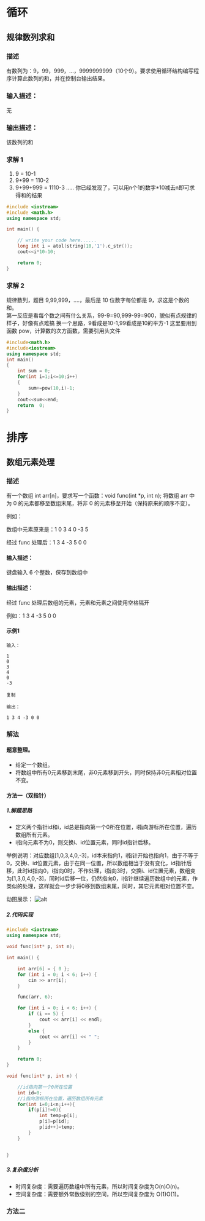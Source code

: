 # 循环
## 规律数列求和
### 描述

有数列为：9，99，999，...，9999999999（10个9）。要求使用循环结构编写程序计算此数列的和，并在控制台输出结果。

### 输入描述：

无

### 输出描述：

该数列的和

### 求解 1
1.  9 = 10-1
2.  9+99 = 110-2
3.  9+99+999 = 1110-3 ..... 你已经发现了，可以用n个1的数字*10减去n即可求得和的结果
```cpp
#include <iostream>
#include <math.h>
using namespace std;

int main() {

    // write your code here......
    long int i = atol(string(10,'1').c_str());
    cout<<i*10-10;

    return 0;
}
```

### 求解 2
规律数列，题目 9,99,999，....，最后是 10 位数字每位都是 9，求这是个数的和。  
第一反应是看每个数之间有什么关系，99-9=90,999-99=900，貌似有点规律的样子，好像有点难搞
换一个思路，9看成是10-1,99看成是10的平方-1
这里要用到函数 pow，计算数的次方函数，需要引用头文件
```cpp
#include<math.h>
#include<iostream>
using namespace std;
int main()
{
    int sum = 0;
    for(int i=1;i<=10;i++)
    {
        sum+=pow(10,i)-1;
    }
    cout<<sum<<end;
    return  0;
}

```


# 排序
## 数组元素处理
### 描述
有一个数组 int arr[n]，要求写一个函数：void func(int *p, int n); 将数组 arr 中为 0 的元素都移至数组末尾，将非 0 的元素移至开始（保持原来的顺序不变）。

例如：

数组中元素原来是：1 0 3 4 0 -3 5

经过 func 处理后：1 3 4 -3 5 0 0

#### 输入描述：

键盘输入 6 个整数，保存到数组中

#### 输出描述：

经过 func 处理后数组的元素，元素和元素之间使用空格隔开

例如：1 3 4 -3 5 0 0

#### 示例1

```
输入：

1
0
3
4
0
-3

复制

输出：

1 3 4 -3 0 0
```

### 解法
#### 题意整理。

-   给定一个数组。
-   将数组中所有0元素移到末尾，非0元素移到开头，同时保持非0元素相对位置不变。

#### 方法一（双指针）

##### 1.解题思路

-   定义两个指针id和i，id总是指向第一个0所在位置，i指向游标所在位置，遍历数组所有元素。
-   i指向元素不为0，则交换i、id位置元素，同时id指针后移。

举例说明：对应数组[1,0,3,4,0,-3]，id本来指向1，i指针开始也指向1，由于不等于0，交换i、id位置元素，由于在同一位置，所以数组相当于没有变化，id指针后移，此时id指向0，i指向0时，不作处理，i指向3时，交换i、id位置元素，数组变为[1,3,0,4,0,-3]，同时id后移一位，仍然指向0，i指针继续遍历数组中的元素，作类似的处理，这样就会一步步将0移到数组末尾，同时，其它元素相对位置不变。

动图展示： ![alt](https://uploadfiles.nowcoder.com/images/20211025/100241712_1635154186507/BABB74BD968978C274DB6A7E37E216F6)

##### 2.代码实现

```cpp
#include <iostream>
using namespace std;

void func(int* p, int n);

int main() {

    int arr[6] = { 0 };
    for (int i = 0; i < 6; i++) {
        cin >> arr[i];
    }

    func(arr, 6);

    for (int i = 0; i < 6; i++) {
        if (i == 5) {
            cout << arr[i] << endl;
        }
        else {
            cout << arr[i] << " ";
        }
    }

    return 0;
}

void func(int* p, int n) {

    //id指向第一个0所在位置
    int id=0;
    //i指向游标所在位置，遍历数组所有元素
    for(int i=0;i<n;i++){
        if(p[i]!=0){
            int temp=p[i];
            p[i]=p[id];
            p[id++]=temp;
        }
    }


}
```


##### 3.复杂度分析

-   时间复杂度：需要遍历数组中所有元素，所以时间复杂度为O(n)O(n)。
-   空间复杂度：需要额外常数级别的空间，所以空间复杂度为 O(1)O(1)。

### 方法二